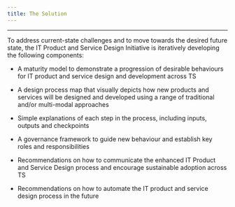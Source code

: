 ```yaml
---
title: The Solution
---
```

-----------------------------------------------------------------
To address current-state challenges and to move towards the desired future state, the IT Product and Service Design Initiative is iteratively developing the following components:

* A maturity model to demonstrate a progression of desirable behaviours for IT product and service design and development across TS

* A design process map that visually depicts how new products and services will be designed and developed using a range of traditional and/or multi-modal approaches

* Simple explanations of each step in the process, including inputs, outputs and checkpoints

* A governance framework to guide new behaviour and establish key roles and responsibilities

* Recommendations on how to communicate the enhanced IT Product and Service Design process and encourage sustainable adoption across TS

* Recommendations on how to automate the IT product and service design process in the future



